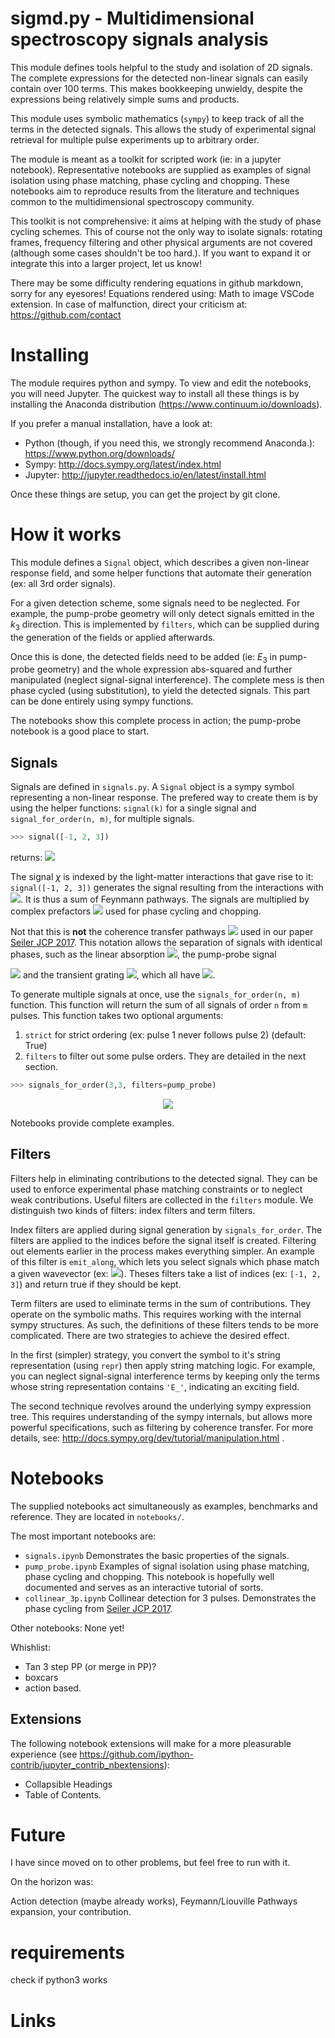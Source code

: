 # sigmd.py - Multidimensional spectroscopy signals analysis

This module defines tools helpful to the study and isolation of 2D signals.
The complete expressions for the detected non-linear signals can easily contain
over 100 terms. This makes bookkeeping unwieldy, despite the expressions being
relatively simple sums and products.

This module uses symbolic mathematics (`sympy`) to keep track of all the
terms in the detected signals. This allows the study of experimental signal 
retrieval for multiple pulse experiments up to arbitrary order.

The module is meant as a toolkit for scripted work (ie: in a jupyter notebook).
Representative notebooks are supplied as examples of signal isolation using
phase matching, phase cycling and chopping. These notebooks aim to reproduce
results from the literature and techniques common to the multidimensional
spectroscopy community.
 
This toolkit is not comprehensive: it aims at helping with the study of phase
cycling schemes. This of course not the only way to isolate signals: rotating
frames, frequency filtering and other physical arguments are not covered
(although some cases shouldn't be too hard.). 
If you want to expand it or integrate this into a larger
project, let us know!

There may be some difficulty rendering equations in github markdown, sorry for any eyesores!
Equations rendered using: Math to image VSCode extension. 
In case of malfunction, direct your criticism at: https://github.com/contact
 
# Installing
The module requires python and sympy. To view and edit the notebooks, you will
need Jupyter.
The quickest way to install all these things is by installing the Anaconda
distribution (https://www.continuum.io/downloads). 

If you prefer a manual installation, have a look at:

- Python (though, if you need this, we strongly recommend Anaconda.): https://www.python.org/downloads/
- Sympy: http://docs.sympy.org/latest/index.html
- Jupyter: http://jupyter.readthedocs.io/en/latest/install.html

Once these things are setup, you can get the project by git clone.

# How it works
This module defines a `Signal` object, which describes a given non-linear response
field, and some helper functions that automate their generation (ex: all 3rd
order signals). 

For a given detection scheme, some signals need to be neglected. For example,
the pump-probe geometry will only detect signals emitted in the $k_3$ direction.
This is implemented by `filters`, which can be supplied during the generation of
the fields or applied afterwards.

Once this is done, the detected fields need to be added (ie: $E_3$ in pump-probe
geometry) and the whole expression abs-squared and further manipulated (neglect
signal-signal interference). The complete mess is then phase cycled (using
substitution), to yield the detected signals. This part can be done 
entirely using sympy functions.

The notebooks show this complete process in action; the pump-probe notebook is
a good place to start.

## Signals
Signals are defined in `signals.py`. A `Signal` object is a sympy symbol
representing a non-linear response. The prefered way to create them is
by using the helper functions: `signal(k)` for a single signal and 
`signal_for_order(n, m)`, for multiple signals.

```python
>>> signal([-1, 2, 3])
```
returns: <!-- $\chi_{-k_1+k_2+k_3} A_{2} A_{3} \overline{A_{1}}$ --> <img src="https://render.githubusercontent.com/render/math?math=%5Cchi_%7B-k_1%2Bk_2%2Bk_3%7D%20A_%7B2%7D%20A_%7B3%7D%20%5Coverline%7BA_%7B1%7D%7D">


The signal $\chi$ is indexed by the light-matter interactions
that gave rise to it: `signal([-1, 2, 3])` generates the signal resulting from the
interactions with <!-- $-k_1+k_2+k_3$ --> <img src="https://render.githubusercontent.com/render/math?math=-k_1%2Bk_2%2Bk_3">. It is thus a sum of Feynmann
pathways. The signals are multiplied by complex prefactors <!-- $A_i$ --> <img src="https://render.githubusercontent.com/render/math?math=A_i"> used for phase cycling and chopping. 

Not that this is **not** the coherence transfer pathways <!-- $\vec{\alpha}$ --> <img src="https://render.githubusercontent.com/render/math?math=%5Cvec%7B%5Calpha%7D"> used in
our paper [Seiler JCP 2017].  This notation allows the separation of signals with
identical phases, such as the linear absorption <!-- $k_3$ --> <img src="https://render.githubusercontent.com/render/math?math=k_3">, the pump-probe signal 
<!-- $k_1-k_1+k_3$ --> <img src="https://render.githubusercontent.com/render/math?math=k_1-k_1%2Bk_3"> and the transient grating <!-- $k_3-k_3+k_3$ --> <img src="https://render.githubusercontent.com/render/math?math=k_3-k_3%2Bk_3">, which all have
<!-- $\alpha=(0,0,1)$ --> <img src="https://render.githubusercontent.com/render/math?math=%5Calpha%3D(0%2C0%2C1)">.

To generate multiple signals at once, use the `signals_for_order(n, m)`
function. This function will return the sum of all signals of order `n` from `m`
pulses. This function takes two optional arguments:

1. `strict` for strict ordering (ex: pulse 1 never follows pulse 2) (default: True)
2. `filters` to filter out some pulse orders. They are detailed in the next section.

```python
>>> signals_for_order(3,3, filters=pump_probe)
```
<!-- $$
\begin{aligned}
&\chi_{+k_1-k_1+k_3} A_{1} A_{3} \overline{A_{1}} + \chi_{+k_1-k_2+k_3} A_{1} A_{3} \overline{A_{2}} + \chi_{+k_2-k_2+k_3} A_{2} A_{3} \overline{A_{2}} \\ &+ \chi_{+k_3+k_3-k_3} A_{3}^{2} \overline{A_{3}} + \chi_{+k_3-k_3+k_3} A_{3}^{2} \overline{A_{3}} + \chi_{-k_1+k_1+k_3} A_{1} A_{3} \overline{A_{1}} \\ &+ \chi_{-k_1+k_2+k_3} A_{2} A_{3} \overline{A_{1}} + \chi_{-k_2+k_2+k_3} A_{2} A_{3} \overline{A_{2}} + \chi_{-k_3+k_3+k_3} A_{3}^{2} \overline{A_{3}}
\end{aligned}
$$ --> 

<div align="center"><img src="https://render.githubusercontent.com/render/math?math=%5Cbegin%7Baligned%7D%0D%0A%26%5Cchi_%7B%2Bk_1-k_1%2Bk_3%7D%20A_%7B1%7D%20A_%7B3%7D%20%5Coverline%7BA_%7B1%7D%7D%20%2B%20%5Cchi_%7B%2Bk_1-k_2%2Bk_3%7D%20A_%7B1%7D%20A_%7B3%7D%20%5Coverline%7BA_%7B2%7D%7D%20%2B%20%5Cchi_%7B%2Bk_2-k_2%2Bk_3%7D%20A_%7B2%7D%20A_%7B3%7D%20%5Coverline%7BA_%7B2%7D%7D%20%5C%5C%20%26%2B%20%5Cchi_%7B%2Bk_3%2Bk_3-k_3%7D%20A_%7B3%7D%5E%7B2%7D%20%5Coverline%7BA_%7B3%7D%7D%20%2B%20%5Cchi_%7B%2Bk_3-k_3%2Bk_3%7D%20A_%7B3%7D%5E%7B2%7D%20%5Coverline%7BA_%7B3%7D%7D%20%2B%20%5Cchi_%7B-k_1%2Bk_1%2Bk_3%7D%20A_%7B1%7D%20A_%7B3%7D%20%5Coverline%7BA_%7B1%7D%7D%20%5C%5C%20%26%2B%20%5Cchi_%7B-k_1%2Bk_2%2Bk_3%7D%20A_%7B2%7D%20A_%7B3%7D%20%5Coverline%7BA_%7B1%7D%7D%20%2B%20%5Cchi_%7B-k_2%2Bk_2%2Bk_3%7D%20A_%7B2%7D%20A_%7B3%7D%20%5Coverline%7BA_%7B2%7D%7D%20%2B%20%5Cchi_%7B-k_3%2Bk_3%2Bk_3%7D%20A_%7B3%7D%5E%7B2%7D%20%5Coverline%7BA_%7B3%7D%7D%0D%0A%5Cend%7Baligned%7D%0D"></div>


Notebooks provide complete examples.

## Filters

Filters help in eliminating contributions to the detected signal. They can be
used to enforce experimental phase matching constraints or to neglect weak
contributions. Useful filters are collected in the `filters` module. We 
distinguish two kinds of filters: index filters and
term filters.

Index filters are applied during signal generation by `signals_for_order`.
The filters are applied to the indices before the signal itself is created.
Filtering out elements earlier in the process makes everything simpler. An
example of this filter is `emit_along`, which lets you select signals which
phase match a given wavevector (ex: <!-- $k_3$ --> <img src="https://render.githubusercontent.com/render/math?math=k_3">). Theses filters take a list of
indices (ex: `[-1, 2, 3]`) and return true if they should be kept.

Term filters are used to eliminate terms in the sum of contributions. They
operate on the symbolic maths. This requires working with the internal sympy
structures. As such, the definitions of these filters tends to be more
complicated. There are two strategies to achieve the desired effect.

In the first (simpler) strategy, you convert the symbol to it's string
representation 
(using `repr`) then apply string matching logic. For example, you can neglect
signal-signal interference terms by keeping only the terms whose string
representation contains `'E_'`, indicating an exciting field.

The second technique revolves around the underlying sympy expression tree. This
requires understanding of the sympy internals, but allows more powerful
specifications, such as filtering by coherence transfer. For more details, see:
http://docs.sympy.org/dev/tutorial/manipulation.html .


# Notebooks
The supplied notebooks act simultaneously as examples, benchmarks and reference.
They are located in `notebooks/`.

The most important notebooks are:

- `signals.ipynb` Demonstrates the basic properties of the signals.
- `pump_probe.ipynb` Examples of signal isolation using phase matching, phase
cycling and chopping. This notebook is hopefully well documented and serves as
an interactive tutorial of sorts.
- `collinear_3p.ipynb` Collinear detection for 3 pulses. Demonstrates the phase
 cycling from [Seiler JCP 2017].
 
Other notebooks: None yet!

Whishlist:

- Tan 3 step PP (or merge in PP)?
- boxcars
- action based.

## Extensions
The following notebook extensions will make for a more pleasurable experience
 (see https://github.com/ipython-contrib/jupyter_contrib_nbextensions):

- Collapsible Headings
- Table of Contents.


# Future

I have since moved on to other problems, but feel free to run with it.


On the horizon was:

Action detection (maybe already works), Feymann/Liouville Pathways expansion,
your contribution.

# requirements

check if python3 works

# Links

[Seiler JCP 2017]: http://aip.scitation.org/doi/10.1063/1.4990500
[Rendering of equations]: https://github.com/TeamMeow/vscode-math-to-image

